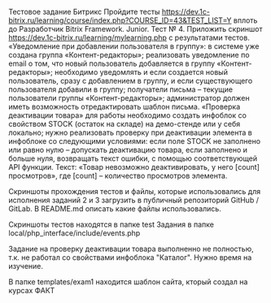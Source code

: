 Тестовое задание Битрикс
Пройдите тесты https://dev.1c-bitrix.ru/learning/course/index.php?COURSE_ID=43&TEST_LIST=Y вплоть до Разработчик Bitrix Framework. Junior. Тест № 4. Приложить скриншот https://dev.1c-bitrix.ru/learning/mylearning.php с результатами тестов.
«Уведомление при добавлении пользователя в группу»:
в системе уже создана группа «Контент-редакторы»;
реализовать уведомление по email о том, что новый пользователь добавляется в группу «Контент-редакторы»;
необходимо уведомлять и если создается новый пользователь, сразу с добавлением в группу, и если существующего пользователя добавили в группу;
получатели письма – текущие пользователи группы «Контент-редакторы»;
администратор должен иметь возможность отредактировать шаблон письма.
«Проверка деактивации товара»
для работы необходимо создать инфоблок со свойством STOCK (остаток на складе) на демо-стенде или у себя локально;
нужно реализовать проверку при деактивации элемента в инфоблоке со следующими условиями: если поле STOCK не заполнено или равно нулю – допускать деактивацию товара, если заполнено и больше нуля, возвращать текст ошибки, c помощью соответствующей API функции. Текст: «Товар невозможно деактивировать, у него [count] просмотров», где [count] – количество просмотров элемента.

Скриншоты прохождения тестов и файлы, которые использовались для исполнения заданий 2 и 3 загрузить в публичный репозиторий GitHub / GitLab. В README.md описать какие файлы использовались.

Скриншоты тестов находятся в папке test
Задания в папке local/php_interface/include/events.php

Задание на проверку деактивации товара выполненно не полностью, т.к. не работал со свойствами инфоблока "Каталог". Нужно время на изучение.

В папке templates/exam1 находится шаблон сайта, кторый создал на курсах ФАКТ

